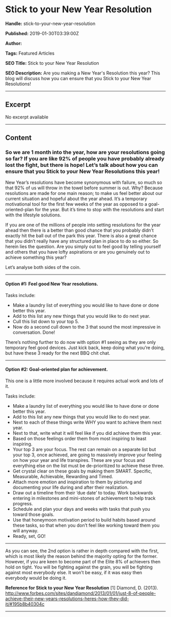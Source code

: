 # Stick to your New Year Resolution

**Handle:** stick-to-your-new-year-resolution

**Published:** 2019-01-30T03:39:00Z

**Author:**  

**Tags:** Featured Articles

**SEO Title:** Stick to your New Year Resolution

**SEO Description:** Are you making a New Year's Resolution this year? This blog will discuss how you can ensure that you Stick to your New Year Resolutions!

---

## Excerpt

No excerpt available

---

## Content

### So we are 1 month into the year, how are your resolutions going so far? If you are like 92% of people you have probably already lost the fight, but there is hope! Let’s talk about how you can ensure that you Stick to your New Year Resolutions this year!

New Year’s resolutions have become synonymous with failure, so much so that 92% of us will throw in the towel before summer is out. Why? Because resolutions are made for one main reason; to make us feel better about our current situation and hopeful about the year ahead. It’s a temporary motivational tool for the first few weeks of the year as opposed to a goal-oriented-plan for the year. But it’s time to stop with the resolutions and start with the lifestyle solutions.

If you are one of the millions of people into setting resolutions for the year ahead then there is a better than good chance that you probably didn’t exactly hit the ball out of the park this year. There is also a great chance that you didn’t really have any structured plan in place to do so either. So herein lies the question. Are you simply out to feel good by telling yourself and others that you have lofty aspirations or are you genuinely out to achieve something this year?

Let’s analyse both sides of the coin.

---

#### Option #1: Feel good New Year resolutions.

Tasks include:
- Make a laundry list of everything you would like to have done or done better this year.
- Add to this list any new things that you would like to do next year.
- Cull this list down to your top 5.
- Now do a second cull down to the 3 that sound the most impressive in conversation. Done!

There’s nothing further to do now with option #1 seeing as they are only temporary feel good devices. Just kick back, keep doing what you’re doing, but have these 3 ready for the next BBQ chit chat.

---

#### Option #2: Goal-oriented plan for achievement.

This one is a little more involved because it requires actual work and lots of it.

Tasks include:
- Make a laundry list of everything you would like to have done or done better this year.
- Add to this list any new things that you would like to do next year.
- Next to each of these things write WHY you want to achieve them next year.
- Next to that, write what it will feel like if you did achieve them this year.
- Based on those feelings order them from most inspiring to least inspiring.
- Your top 3 are your focus. The rest can remain on a separate list but your top 3, once achieved, are going to massively improve your feeling on how your year and life transpires. These are your focus and everything else on the list must be de-prioritized to achieve these three.
- Get crystal clear on these goals by making them SMART. Specific, Measurable, Achievable, Rewarding and Timed.
- Attach more emotion and inspiration to them by picturing and documenting your life during and after their realization.
- Draw out a timeline from their ‘due date’ to today. Work backwards entering in milestones and mini-stones of achievement to help track progress.
- Schedule and plan your days and weeks with tasks that push you toward those goals.
- Use that honeymoon motivation period to build habits based around these tasks, so that when you don’t feel like working toward them you will anyway.
- Ready, set, GO!

---

As you can see, the 2nd option is rather in depth compared with the first, which is most likely the reason behind the majority opting for the former. However, if you are keen to become part of the Elite 8% of achievers then hold on tight. You will be fighting against the grain, you will be fighting against most everybody else. It won’t be easy, if it was easy then everybody would be doing it.

**Reference for Stick to your New Year Resolution**
[1] Diamond, D. (2013). http://www.forbes.com/sites/dandiamond/2013/01/01/just-8-of-people-achieve-their-new-years-resolutions-heres-how-they-did-it/#195b8b40304c

---

<div class="os_poll" data-path="/polls/2673743" id="os-widget-728011"></div>

